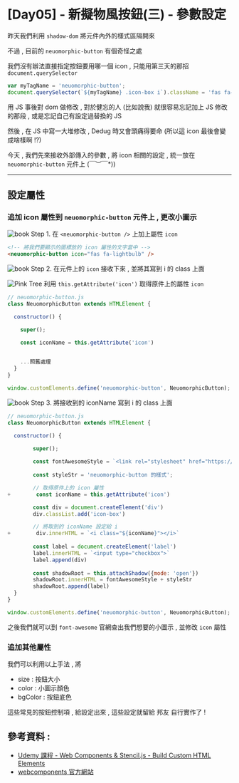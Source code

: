 # [Day05] - 新擬物風按鈕(三) - 參數設定

昨天我們利用 `shadow-dom` 將元件內外的樣式區隔開來

不過 , 目前的 `neuomorphic-button` 有個奇怪之處

我們沒有辦法直接指定按鈕要用哪一個 icon , 只能用第三天的那招 `document.querySelector`
 
```javascript
var myTagName = 'neuomorphic-button';
document.querySelector(`${myTagName} .icon-box i`).className = 'fas fa-lightbulb'
```
 
用 JS 事後對 dom 做修改 , 對於健忘的人 (比如說我) 就很容易忘記加上 JS 修改的那段 , 或是忘記自己有設定過替換的 JS

然後 , 在 JS 中寫一大堆修改 , Dedug 時又會頭痛得要命 (所以這 icon 最後會變成啥樣啊 !?)

今天 , 我們先來接收外部傳入的參數 , 將 icon 相關的設定 , 統一放在 `neuomorphic-button` 元件上 \(￣︶￣*\))

------

## 設定屬性

### 追加 icon 屬性到 `neuomorphic-button` 元件上 , 更改小圖示

![book](https://i.imgur.com/nuC5GEv.png) Step 1. 在 `<neuomorphic-button />` 上加上屬性 `icon`

```html
<!-- 將我們要顯示的圖標放的 icon 屬性的文字當中 -->
<neuomorphic-button icon="fas fa-lightbulb" />
```

![book](https://i.imgur.com/nuC5GEv.png) Step 2. 在元件上的 `icon` 接收下來 , 並將其寫到 i 的 class 上面

![Pink Tree](https://i.imgur.com/CsLf78s.png)  利用 `this.getAttribute('icon')` 取得原件上的屬性 `icon` 

```javascript
// neuomorphic-button.js
class NeuomorphicButton extends HTMLElement {

  constructor() {

    super();

    const iconName = this.getAttribute('icon')    
    

    ...照舊處理
  }
}

window.customElements.define('neuomorphic-button', NeuomorphicButton);
```

![book](https://i.imgur.com/nuC5GEv.png) Step 3. 將接收到的 iconName 寫到 i 的 class 上面

```javascript
// neuomorphic-button.js
class NeuomorphicButton extends HTMLElement {

  constructor() {

        super();
    
        const fontAwesomeStyle = `<link rel="stylesheet" href="https://cdnjs.cloudflare.com/ajax/libs/font-awesome/5.15.1/css/all.min.css">`
    
        const styleStr = 'neuomorphic-button 的樣式';

        // 取得原件上的 icon 屬性
+        const iconName = this.getAttribute('icon')       

        const div = document.createElement('div')
        div.classList.add('icon-box')

        // 將取到的 iconName 設定給 i 
+        div.innerHTML = `<i class="${iconName}"></i>`
    
        const label = document.createElement('label')
        label.innerHTML = `<input type="checkbox">`
        label.append(div)
    
        const shadowRoot = this.attachShadow({mode: 'open'})
        shadowRoot.innerHTML = fontAwesomeStyle + styleStr
        shadowRoot.append(label)
  }
}

window.customElements.define('neuomorphic-button', NeuomorphicButton);
```

之後我們就可以到 `font-awesome` 官網查出我們想要的小圖示 , 並修改 `icon` 屬性


### 追加其他屬性

我們可以利用以上手法 , 將 

- size : 按鈕大小
- color : 小圖示顏色
- bgColor : 按鈕底色

這些常見的按鈕控制項 , 給設定出來 , 這些設定就留給 邦友 自行實作了 ! 

## 參考資料 :

- [Udemy 課程 - Web Components & Stencil.js - Build Custom HTML Elements](https://www.udemy.com/course/web-components-stenciljs-build-custom-html-elements/)
- [webcomponents 官方網站](https://www.webcomponents.org/)
